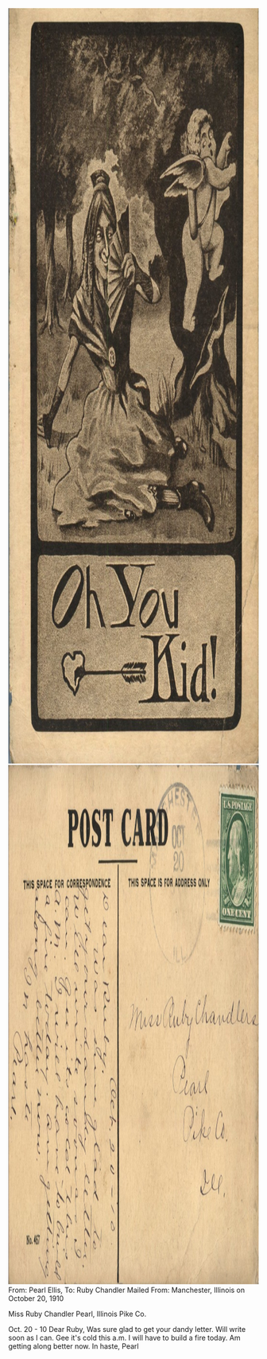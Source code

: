 <html><body><img class="alignnone size-full wp-image-1180" src="/wp-content/uploads/2014/06/postcard-2014-20140605_12534491_0514.jpg" alt="postcard-2014-20140605_12534491_0514" width="1049" height="1519"> <img class="alignnone size-full wp-image-1181" src="/wp-content/uploads/2014/06/postcard-2014-20140605_12535626_0515.jpg" alt="postcard-2014-20140605_12535626_0515" width="1556" height="1044">From: Pearl Ellis, To: Ruby Chandler
Mailed From: Manchester, Illinois on October 20, 1910

Miss Ruby Chandler
Pearl, Illinois
Pike Co.

Oct. 20 - 10
Dear Ruby,
Was sure glad to get your dandy letter. Will write soon as I can. Gee it's cold this a.m. I will have to build a fire today. Am getting along better now.
In haste,
Pearl</body></html>